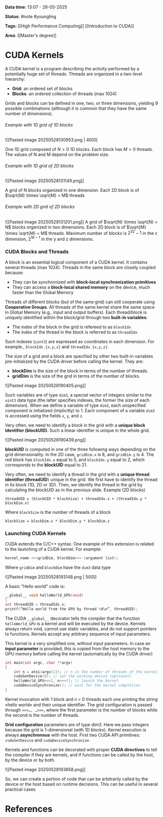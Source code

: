 **Data time:** 13:07 - 28-05-2025

**Status**: #note #youngling 

**Tags:** [[High Performance Computing]] [[Introduction to CUDA]]

**Area**: [[Master's degree]]
# CUDA Kernels

A CUDA kernel is a program describing the activity performed by a potentially huge set of threads. Threads are organized in a two-level hierarchy:
- **Grid**: an ordered set of blocks
- **Blocks**: an ordered collection of threads (max 1024)

Grids and blocks can be defined in one, two, or three dimensions, yielding 9 possible combinations (although it is common that they have the same number of dimensions). 
###### Example with 1D grid of 1D blocks
![[Pasted image 20250528130953.png | 400]]

One 1D grid composed of $N>0$ 1D blocks. Each block has $M>0$ threads. The values of N and M depend on the problem size.

###### Example with 1D grid of 2D blocks
![[Pasted image 20250528131149.png]]

A grid of N blocks organized in one dimension. Each 2D block is of $\sqrt{M} \times \sqrt{M} = M$ threads
###### Example with 2D grid of 2D blocks
![[Pasted image 20250528131201.png]]
A grid of $\sqrt{N} \times \sqrt{N} = N$ blocks organized in two dimensions. Each 2D block is of $\sqrt{M} \times \sqrt{M} = M$ threads. Maximum number of blocks is $2^{32} - 1$ in the x dimension, $2^{16 -1}$ in the y and z dimensions.

### CUDA Blocks and Threads
A block is an essential logical component of a CUDA kernel. It contains several threads (max 1024). Threads in the same block are closely coupled because:
- They can be synchronized with **block-local synchronization primitives**
- They can access a **block-local shared memory** on the device, much faster than the Global Memory

Threads of different blocks (but of the same grid) can still cooperate using **Cooperative Groups**. All threads of the same kernel share the same space in Global Memory (e.g., input and output buffers). Each thread/block is uniquely identified within the block/grid through two **built-in variables**:
- The index of the block in the grid is refereed to as `blockIdx`
- The index of the thread in the block is referred to as `threadIdx`

Such indexes (`uint3`) are expressed as coordinates in each dimension. For example., `blockIdx.{x,y,z}` and `threadIdx.{x,y,z}`.

The size of a grid and a block are specified by other two built-in variables pre-initialized by the CUDA driver before calling the kernel. They are:
- **blockDim** is the size of the block in terms of the number of threads. 
- **gridDim** is the size of the grid in terms of the number of blocks. 

![[Pasted image 20250528190405.png]]

Such variables are of type `dim3`, a special vector of integers similar to the `uint3` data type (the latter specifies indexes, the former the size of each dimension). When we define a variable of type `dim3`, each unspecified component is initialized (implicitly) to 1. Each component of a variable `dim3` is accessed using the fields `x`, `y`, and `z`.

Very often, we need to identify a block in the grid with a **unique block identifier (blockUID)**. Such a linear identifier is unique in the whole grid.

![[Pasted image 20250528190439.png]]

**blockUID** is computed in one of the three following ways depending on the grid dimensionality. In the 2D case, `gridDim.x` is 8, and `gridDim.y` is 4. The red block has `blockIdx.x` equal to 5, and `blockIdx.y` equal to 2, which corresponds to the **blockUID** equal to 21.

Very often, we need to identify a thread in the grid with a **unique thread identifier (threadUID**) unique in the grid. We first have to identify the thread in its block (1D, 2D or 3D). Then, we identify the thread in the grid by calculating the blockUID as in the previous slide. Example (2D blocks)
```
threadUID = (blockUID * blockSize) + threadIdx.x + (threadIdx.y * blockDim.x)
```
Where `blockSize` is the number of threads of a block
```
blockSize = blockDim.x * blockDim.y * blockDim.z
```

### Launching CUDA Kernels
CUDA extends the C/C++ syntax. One example of this extension is related to the launching of a CUDA kernel. For example:
```c++
kernel_name <<<gridDim, blockDim>>> (argument list);
```
Where `gridDim` and `blockDim` have the `dim3` data type

![[Pasted image 20250528193148.png | 500]]

A basic "Hello world" code is:
```c
__global__ void helloWorld_GPU(void)
{
int threadUID = threadIdx.x;
printf(“Hello world from the GPU by thread %d\n”, threadUID);

```

The CUDA `__global__` decorator tells the compiler that the function `helloWorld_GPU` is a kernel and will be executed by the device. Kernels always return void, cannot use static variables, and do not support pointers to functions. Kernels accept any arbitrary sequence of input parameters. 

This kernel is a very simplified one, without input parameters. In case an **input parameter** is provided, this is copied from the host memory to the GPU memory before calling the kernel (automatically by the CUDA driver)
```c
int main(int argc, char **argv)
{
	int n = atoi(argv[1]); // n is the number of threads of the kernel
	cudaSetDevice(0); // set the working device (optional)
	helloWorld_GPU<<<1, n>>>(); // launch the kernel
	cudaDeviceSynchronize(); // wait for the kernel completion
}
```

Kernel invocation with 1 block and 𝑛 > 0 threads each one printing the string «hello world» and their unique identifier. The grid configuration is passed through `<<<…, …>>>`, where the first parameter is the number of blocks while the second is the number of threads. 

**Grid configuration** parameters are of type dim3. Here we pass integers because the grid is 1-dimensional (with 1D blocks). Kernel execution is always **asynchronous** with the host. First two CUDA API primitives: `cudaSetDevice` and `cudaDeviceSynchronize`

Kernels and functions can be decorated with proper **CUDA directives** to tell the compiler if they are kernels, and if  functions can be called by the host, by the device or by both.

![[Pasted image 20250528193858.png]]

So, we can create a portion of code that can be arbitrarily called by the device or the host based on runtime decisions. This can be useful in several practical cases
# References